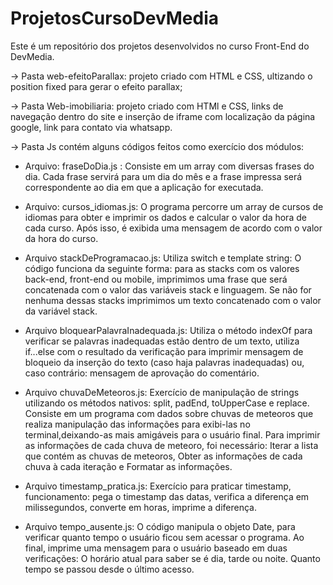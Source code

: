 # ProjetosCursoDevMedia
Este é um repositório dos projetos desenvolvidos no curso Front-End do DevMedia.

-> Pasta web-efeitoParallax: projeto criado com HTML e CSS, ultizando o position fixed para gerar o efeito parallax;

-> Pasta Web-imobiliaria: projeto criado com HTMl e CSS, links de navegação dentro do site e inserção de iframe com localização da página google, link para contato via whatsapp.


-> Pasta Js contém alguns códigos feitos como exercício dos módulos:
  - Arquivo: fraseDoDia.js : Consiste em um array com diversas frases do dia. Cada frase servirá para um dia do mês e a frase impressa será correspondente ao dia em que a aplicação for executada.

  - Arquivo: cursos_idiomas.js: O programa percorre um array de cursos de idiomas para obter e imprimir os dados e calcular o valor da hora de cada curso. Após isso, é exibida uma mensagem de acordo com o valor da hora do curso.

  - Arquivo stackDeProgramacao.js: Utiliza switch e template string: O código funciona da seguinte forma: para as stacks com os valores back-end, front-end ou mobile, imprimimos uma frase que será concatenada com o valor das variáveis stack e linguagem. Se não for nenhuma dessas stacks imprimimos um texto concatenado com o valor da variável stack.

  - Arquivo bloquearPalavraInadequada.js: Utiliza o método indexOf para verificar se palavras inadequadas estão dentro de um texto, utiliza if...else com o resultado da verificação para imprimir mensagem de  bloqueio da inserção do texto (caso haja palavras inadequadas) ou, caso contrário: mensagem de aprovação do comentário.

  - Arquivo chuvaDeMeteoros.js: Exercício de manipulação de strings utilizando os métodos nativos: split, padEnd, toUpperCase e replace.
    Consiste em um programa com dados sobre chuvas de meteoros que realiza manipulação das informações para exibi-las no terminal,deixando-as mais amigáveis para o usuário final.  Para imprimir as informações de cada chuva de meteoro, foi necessário: Iterar a lista que contém as chuvas de meteoros, Obter as informações de cada chuva à cada iteração e Formatar as informações. 

  - Arquivo timestamp_pratica.js: Exercício para praticar timestamp, funcionamento: pega o timestamp das datas, verifica a diferença em milissegundos, converte em horas, imprime a diferença.

  - Arquivo tempo_ausente.js: O código manipula o objeto Date, para verificar quanto tempo o usuário ficou sem acessar o programa. Ao final, imprime uma mensagem para o usuário baseado em duas verificações: O horário atual para saber se é dia, tarde ou noite. Quanto tempo se passou desde o último acesso.
    
